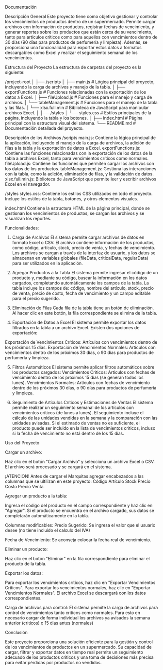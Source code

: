 Documentación

Descripción General
Este proyecto tiene como objetivo gestionar y controlar los vencimientos de productos dentro de un supermercado. Permite cargar archivos con información de productos, registrar fechas de vencimiento, y generar reportes sobre los productos que están cerca de su vencimiento, tanto para artículos críticos como para aquellos con vencimientos dentro de 30 días (90 días para productos de perfumería y limpieza). Además, se proporciona una funcionalidad para exportar estos datos a formatos descargables como Excel y realizar el seguimiento semanal de los vencimientos.

Estructura del Proyecto
La estructura de carpetas del proyecto es la siguiente:

/project-root
│
├── /scripts
│   ├── main.js                 # Lógica principal del proyecto, incluyendo la carga de archivos y manejo de la tabla.
│   ├── exportFunctions.js      # Funciones relacionadas con la exportación de los datos a Excel.
│   ├── fileUpload.js           # Funciones para el manejo y carga de archivos.
│   └── tableManagement.js      # Funciones para el manejo de la tabla y las filas.
│   └── xlsx.full.min           # Biblioteca de JavaScript para manipular archivos Excel.
│
├── /styles
│   └── styles.css              # Estilos principales de la página, incluyendo la tabla y los botones.
│
├── index.html                  # Página principal con la estructura visual del sistema.
└── README.md                   # Documentación detallada del proyecto.

Descripción de los Archivos
/scripts
main.js: Contiene la lógica principal de la aplicación, incluyendo el manejo de la carga de archivos, la adición de filas a la tabla y la exportación de datos a Excel.
exportFunctions.js: Contiene las funciones relacionadas con la exportación de los datos de la tabla a archivos Excel, tanto para vencimientos críticos como normales.
fileUpload.js: Contiene las funciones que permiten cargar los archivos con los datos de los productos.
tableManagement.js: Gestiona las interacciones con la tabla, como la adición, eliminación de filas, y la validación de datos.
xlsx.full.min.js: Biblioteca de JavaScript que permite leer y escribir archivos Excel en el navegador.

/styles
styles.css: Contiene los estilos CSS utilizados en todo el proyecto. Incluye los estilos de la tabla, botones, y otros elementos visuales.

index.html
Contiene la estructura HTML de la página principal, donde se gestionan los vencimientos de productos, se cargan los archivos y se visualizan los reportes.

Funcionalidades:
1. Carga de Archivos
El sistema permite cargar archivos de datos en formato Excel o CSV. El archivo contiene información de los productos, como código, artículo, stock, precio de venta, y fechas de vencimiento. Los archivos se cargan a través de la interfaz de usuario, y los datos se almacenan en variables globales (fileData, criticalData, regularData) para ser utilizados en la aplicación.

2. Agregar Productos a la Tabla
El sistema permite ingresar el código de un producto y, mediante su código, buscar la información en los datos cargados, completando automáticamente los campos de la tabla. La tabla incluye los campos de: código, nombre del artículo, stock, precio de venta, precio de costo, fecha de vencimiento y un campo editable para el precio sugerido.

3. Eliminación de Filas
Cada fila de la tabla tiene un botón de eliminación. Al hacer clic en este botón, la fila correspondiente se elimina de la tabla.

4. Exportación de Datos a Excel
El sistema permite exportar los datos filtrados en la tabla a un archivo Excel. Existen dos opciones de exportación:

Exportación de Vencimientos Críticos: Artículos con vencimientos dentro de los próximos 15 días.
Exportación de Vencimientos Normales: Artículos con vencimientos dentro de los próximos 30 días, o 90 días para productos de perfumería y limpieza.

5. Filtros Automáticos
El sistema permite aplicar filtros automáticos sobre los productos cargados:
Vencimientos Críticos: Artículos con fechas de vencimiento dentro de los próximos 15 días (se generan todos los lunes).
Vencimientos Normales: Artículos con fechas de vencimiento dentro de los próximos 30 días, o 90 días para productos de perfumería y limpieza.

6. Seguimiento de Artículos Críticos y Estimaciones de Ventas
El sistema permite realizar un seguimiento semanal de los artículos con vencimientos críticos (de lunes a lunes). El seguimiento incluye el cálculo de las unidades vendidas en la semana y la comparación con las unidades avisadas. Si el estimado de ventas no es suficiente, el producto puede ser incluido en la lista de vencimientos críticos, incluso si la fecha de vencimiento no está dentro de los 15 días.

Uso del Proyecto



Cargar un archivo:

Haz clic en el botón "Cargar Archivo" y selecciona un archivo Excel o CSV.
El archivo será procesado y se cargará en el sistema.

¡ATENCION!
Antes de cargar el Marquitas agregar encabezados a las columnas que se ultilizan en este proyecto:
        Código
        Artículo
        Stock
        Precio Costo
        Precio Venta

Agregar un producto a la tabla:

Ingresa el código del producto en el campo correspondiente y haz clic en "Agregar".
Si el producto se encuentra en el archivo cargado, sus datos se completarán automáticamente en la tabla.

Columnas modificables:
Precio Sugerido:
Se ingresa el valor que el usuario desee (no tiene incluido el calculo del IVA)

Fecha de Vencimiento:
Se aconseja colocar la fecha real de vencimiento.

Eliminar un producto:

Haz clic en el botón "Eliminar" en la fila correspondiente para eliminar el producto de la tabla.

Exportar los datos:

Para exportar los vencimientos críticos, haz clic en "Exportar Vencimientos Críticos".
Para exportar los vencimientos normales, haz clic en "Exportar Vencimientos Normales".
El archivo Excel se descargará con los datos correspondientes.

Carga de archivos para control:
El sistema permite la carga de archivos para control de vencimientos tanto criticos como normales.
Para esto en necesario cargar de forma individual los archivos ya avisados la semana anterior (criticos) o 15 dias antes (normales)

Conclusión

Este proyecto proporciona una solución eficiente para la gestión y control de los vencimientos de productos en un supermercado. Su capacidad de cargar, filtrar y exportar datos en tiempo real permite un seguimiento adecuado de los productos críticos y una toma de decisiones más precisa para evitar pérdidas por productos no vendidos.

